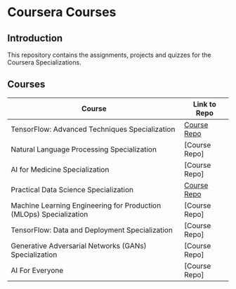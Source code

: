 # Coursera Courses

## Introduction

This repository contains the assignments, projects and quizzes for the Coursera Specializations.

## Courses 
Course | Link to Repo
--- | --- |
TensorFlow: Advanced Techniques Specialization |  [Course Repo](https://github.com/vidush5/Coursera-Courses/tree/main/TensorFlow:%20Advanced%20Techniques%20Specialization)| 
Natural Language Processing Specialization |  [Course Repo] |
AI for Medicine Specialization |  [Course Repo] | 
Practical Data Science Specialization |  [Course Repo](https://github.com/vidush5/Coursera-Courses/tree/main/Practical%20Data%20Science%20Specialization) | 
Machine Learning Engineering for Production (MLOps) Specialization |  [Course Repo] | 
TensorFlow: Data and Deployment Specialization  |  [Course Repo]| 
Generative Adversarial Networks (GANs) Specialization  |  [Course Repo]| 
AI For Everyone | [Course Repo]|
